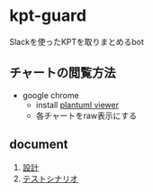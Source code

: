 # kpt-guard

Slackを使ったKPTを取りまとめるbot

## チャートの閲覧方法

- google chrome
  - install [plantuml viewer](https://chrome.google.com/webstore/detail/plantuml-viewer/legbfeljfbjgfifnkmpoajgpgejojooj)
  - 各チャートをraw表示にする

## document

1. [設計](1.design)
1. [テストシナリオ](2.test-scenario)
